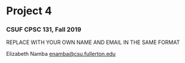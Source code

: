 # Project 4
### CSUF CPSC 131, Fall 2019

REPLACE WITH YOUR OWN NAME AND EMAIL IN THE SAME FORMAT

Elizabeth Namba <enamba@csu.fullerton.edu>
